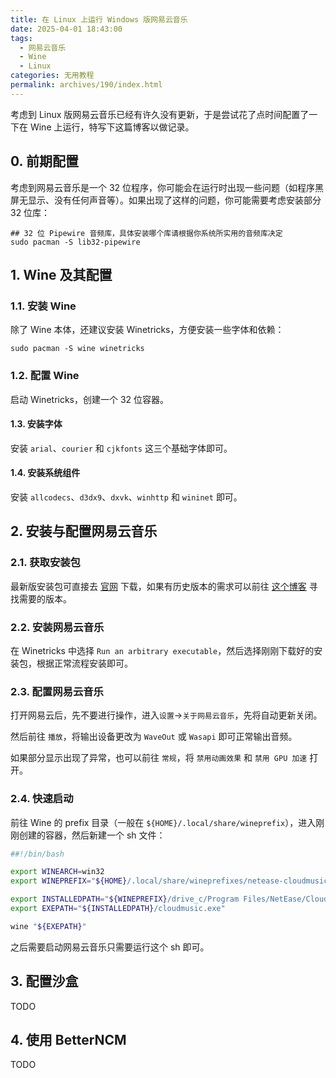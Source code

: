 ```yaml
---
title: 在 Linux 上运行 Windows 版网易云音乐
date: 2025-04-01 18:43:00
tags:
  - 网易云音乐
  - Wine
  - Linux
categories: 无用教程
permalink: archives/190/index.html
---
```


考虑到 Linux 版网易云音乐已经有许久没有更新，于是尝试花了点时间配置了一下在 Wine 上运行，特写下这篇博客以做记录。

## 0. 前期配置

考虑到网易云音乐是一个 32 位程序，你可能会在运行时出现一些问题（如程序黑屏无显示、没有任何声音等）。如果出现了这样的问题，你可能需要考虑安装部分 32 位库：

```shell
## 32 位 Pipewire 音频库，具体安装哪个库请根据你系统所实用的音频库决定
sudo pacman -S lib32-pipewire
```

## 1. Wine 及其配置

### 1.1. 安装 Wine

除了 Wine 本体，还建议安装 Winetricks，方便安装一些字体和依赖：

```shell
sudo pacman -S wine winetricks
```

### 1.2. 配置 Wine

启动 Winetricks，创建一个 32 位容器。

#### 1.3. 安装字体 

安装 `arial`、`courier` 和 `cjkfonts` 这三个基础字体即可。

#### 1.4. 安装系统组件

安装 `allcodecs`、`d3dx9`、`dxvk`、`winhttp` 和 `wininet` 即可。

## 2. 安装与配置网易云音乐

### 2.1. 获取安装包

最新版安装包可直接去 [官网](https://music.163.com/##/download) 下载，如果有历史版本的需求可以前往 [这个博客](https://blog.amarea.cn/archives/netease-cloudmusic-history-version.html) 寻找需要的版本。

### 2.2. 安装网易云音乐

在 Winetricks 中选择 `Run an arbitrary executable`，然后选择刚刚下载好的安装包，根据正常流程安装即可。

### 2.3. 配置网易云音乐

打开网易云后，先不要进行操作，进入`设置`->`关于网易云音乐`，先将自动更新关闭。

然后前往 `播放`，将输出设备更改为 `WaveOut` 或 `Wasapi` 即可正常输出音频。

如果部分显示出现了异常，也可以前往 `常规`，将 `禁用动画效果` 和 `禁用 GPU 加速` 打开。

### 2.4. 快速启动

前往 Wine 的 prefix 目录（一般在 `${HOME}/.local/share/wineprefix`），进入刚刚创建的容器，然后新建一个 sh 文件：

```sh
##!/bin/bash

export WINEARCH=win32
export WINEPREFIX="${HOME}/.local/share/wineprefixes/netease-cloudmusic"

export INSTALLEDPATH="${WINEPREFIX}/drive_c/Program Files/NetEase/CloudMusic"
export EXEPATH="${INSTALLEDPATH}/cloudmusic.exe"

wine "${EXEPATH}"

```

之后需要启动网易云音乐只需要运行这个 sh 即可。

## 3. 配置沙盒

TODO

## 4. 使用 BetterNCM

TODO
